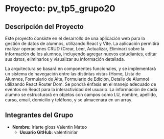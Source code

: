 # Proyecto: pv_tp5_grupo20

## Descripción del Proyecto

Este proyecto consiste en el desarrollo de una aplicación web para la gestión de datos de alumnos, utilizando React y Vite. La aplicación permitirá realizar operaciones CRUD (Crear, Leer, Actualizar, Eliminar) sobre la información de los alumnos, incluyendo agregar nuevos estudiantes, editar sus datos, eliminarlos y visualizar su información detallada.

La arquitectura se basará en componentes funcionales, y se implementará un sistema de navegación entre las distintas vistas (Home, Lista de Alumnos, Formulario de Alta, Formulario de Edición, Detalle de Alumno) utilizando React Router Dom. Se pondrá énfasis en el manejo adecuado de eventos en React para la interactividad del usuario. La información de cada alumno se estructurará en objetos con campos como LU, nombre, apellido, curso, email, domicilio y teléfono, y se almacenará en un array.

## Integrantes del Grupo

* **Nombre:** Iriarte gloss Valentin Mateo
    * **Usuario GitHub:** valentiniriar


